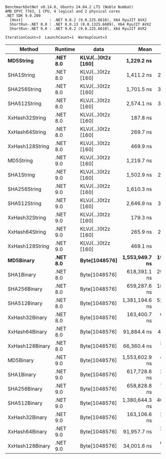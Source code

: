 ```

BenchmarkDotNet v0.14.0, Ubuntu 24.04.2 LTS (Noble Numbat)
AMD EPYC 7763, 1 CPU, 4 logical and 2 physical cores
.NET SDK 9.0.200
  [Host]            : .NET 9.0.2 (9.0.225.6610), X64 RyuJIT AVX2
  ShortRun-.NET 8.0 : .NET 8.0.13 (8.0.1325.6609), X64 RyuJIT AVX2
  ShortRun-.NET 9.0 : .NET 9.0.2 (9.0.225.6610), X64 RyuJIT AVX2

IterationCount=3  LaunchCount=1  WarmupCount=3  

```
| Method          | Runtime  | data                | Mean           | Error        | StdDev      | Min            | Max            | Gen0   | Allocated |
|---------------- |--------- |-------------------- |---------------:|-------------:|------------:|---------------:|---------------:|-------:|----------:|
| **MD5String**       | **.NET 8.0** | **KLVJ(...)0t2z [160]** |     **1,229.2 ns** |     **84.84 ns** |     **4.65 ns** |     **1,225.3 ns** |     **1,234.4 ns** | **0.0668** |    **1128 B** |
| SHA1String      | .NET 8.0 | KLVJ(...)0t2z [160] |     1,411.2 ns |    295.98 ns |    16.22 ns |     1,399.0 ns |     1,429.6 ns | 0.0839 |    1416 B |
| SHA256String    | .NET 8.0 | KLVJ(...)0t2z [160] |     1,701.5 ns |    346.42 ns |    18.99 ns |     1,683.5 ns |     1,721.4 ns | 0.1106 |    1856 B |
| SHA512String    | .NET 8.0 | KLVJ(...)0t2z [160] |     2,574.1 ns |    390.81 ns |    21.42 ns |     2,557.2 ns |     2,598.2 ns | 0.1907 |    3240 B |
| XxHash32String  | .NET 8.0 | KLVJ(...)0t2z [160] |       187.8 ns |     78.00 ns |     4.28 ns |       184.0 ns |       192.4 ns | 0.0348 |     584 B |
| XxHash64String  | .NET 8.0 | KLVJ(...)0t2z [160] |       269.7 ns |     20.43 ns |     1.12 ns |       268.5 ns |       270.8 ns | 0.0434 |     728 B |
| XxHash128String | .NET 8.0 | KLVJ(...)0t2z [160] |       469.9 ns |     76.08 ns |     4.17 ns |       465.6 ns |       473.9 ns | 0.0672 |    1128 B |
| MD5String       | .NET 9.0 | KLVJ(...)0t2z [160] |     1,219.7 ns |     37.97 ns |     2.08 ns |     1,217.3 ns |     1,221.2 ns | 0.0668 |    1128 B |
| SHA1String      | .NET 9.0 | KLVJ(...)0t2z [160] |     1,502.9 ns |    226.35 ns |    12.41 ns |     1,494.6 ns |     1,517.2 ns | 0.0839 |    1416 B |
| SHA256String    | .NET 9.0 | KLVJ(...)0t2z [160] |     1,610.3 ns |     45.97 ns |     2.52 ns |     1,608.3 ns |     1,613.1 ns | 0.1106 |    1856 B |
| SHA512String    | .NET 9.0 | KLVJ(...)0t2z [160] |     2,646.9 ns |    332.28 ns |    18.21 ns |     2,626.0 ns |     2,659.6 ns | 0.1907 |    3240 B |
| XxHash32String  | .NET 9.0 | KLVJ(...)0t2z [160] |       179.3 ns |     35.85 ns |     1.97 ns |       177.8 ns |       181.5 ns | 0.0348 |     584 B |
| XxHash64String  | .NET 9.0 | KLVJ(...)0t2z [160] |       265.9 ns |    203.25 ns |    11.14 ns |       253.4 ns |       274.9 ns | 0.0434 |     728 B |
| XxHash128String | .NET 9.0 | KLVJ(...)0t2z [160] |       469.1 ns |     33.23 ns |     1.82 ns |       467.3 ns |       471.0 ns | 0.0668 |    1128 B |
| **MD5Binary**       | **.NET 8.0** | **Byte[1048576]**       | **1,553,949.7 ns** | **19,639.55 ns** | **1,076.51 ns** | **1,553,321.1 ns** | **1,555,192.8 ns** |      **-** |      **41 B** |
| SHA1Binary      | .NET 8.0 | Byte[1048576]       |   618,391.1 ns | 29,156.26 ns | 1,598.15 ns |   617,406.8 ns |   620,235.1 ns |      - |      49 B |
| SHA256Binary    | .NET 8.0 | Byte[1048576]       |   659,287.6 ns | 18,769.58 ns | 1,028.82 ns |   658,301.6 ns |   660,354.5 ns |      - |      57 B |
| SHA512Binary    | .NET 8.0 | Byte[1048576]       | 1,381,194.6 ns | 52,698.41 ns | 2,888.58 ns | 1,379,473.5 ns | 1,384,529.5 ns |      - |      89 B |
| XxHash32Binary  | .NET 8.0 | Byte[1048576]       |   163,400.7 ns |  6,812.84 ns |   373.43 ns |   163,112.1 ns |   163,822.5 ns |      - |      32 B |
| XxHash64Binary  | .NET 8.0 | Byte[1048576]       |    91,884.4 ns |    497.12 ns |    27.25 ns |    91,866.1 ns |    91,915.7 ns |      - |      32 B |
| XxHash128Binary | .NET 8.0 | Byte[1048576]       |    66,360.4 ns |  3,302.37 ns |   181.01 ns |    66,215.8 ns |    66,563.4 ns |      - |      40 B |
| MD5Binary       | .NET 9.0 | Byte[1048576]       | 1,553,602.9 ns |  4,323.72 ns |   237.00 ns | 1,553,423.3 ns | 1,553,871.5 ns |      - |      41 B |
| SHA1Binary      | .NET 9.0 | Byte[1048576]       |   617,728.6 ns |  2,095.72 ns |   114.87 ns |   617,643.2 ns |   617,859.2 ns |      - |      49 B |
| SHA256Binary    | .NET 9.0 | Byte[1048576]       |   658,828.8 ns |  7,783.38 ns |   426.63 ns |   658,560.8 ns |   659,320.8 ns |      - |      57 B |
| SHA512Binary    | .NET 9.0 | Byte[1048576]       | 1,380,644.3 ns | 46,629.58 ns | 2,555.92 ns | 1,378,828.9 ns | 1,383,567.2 ns |      - |      89 B |
| XxHash32Binary  | .NET 9.0 | Byte[1048576]       |   163,106.6 ns |  2,329.00 ns |   127.66 ns |   163,005.0 ns |   163,249.9 ns |      - |      32 B |
| XxHash64Binary  | .NET 9.0 | Byte[1048576]       |    91,957.7 ns |  3,223.78 ns |   176.71 ns |    91,823.9 ns |    92,158.0 ns |      - |      32 B |
| XxHash128Binary | .NET 9.0 | Byte[1048576]       |    34,001.6 ns |  6,818.42 ns |   373.74 ns |    33,698.2 ns |    34,419.1 ns |      - |      40 B |
